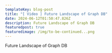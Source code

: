```yaml
---
templateKey: blog-post
title: "[ Video ] Future Landscape of Graph DB"
date: 2024-06-12T01:50:47.826Z
description: Future Landscape of Graph DB
featuredpost: true
featuredimage: /img/to-be-continued...png
---
```

Future Landscape of Graph DB